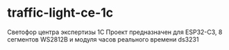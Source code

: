 # traffic-light-ce-1c
Светофор центра экспертизы 1С
Проект предназначен для ESP32-C3, 8 сегментов WS2812B и модуля часов реального времени ds3231

